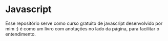 # Javascript
Esse repositório serve como curso gratuito de javascript desenvolvido por mim :) é como um livro com anotações no lado da página, para facilitar o entendimento.
